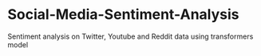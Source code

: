 # Social-Media-Sentiment-Analysis
Sentiment analysis on Twitter, Youtube and Reddit data using transformers model
